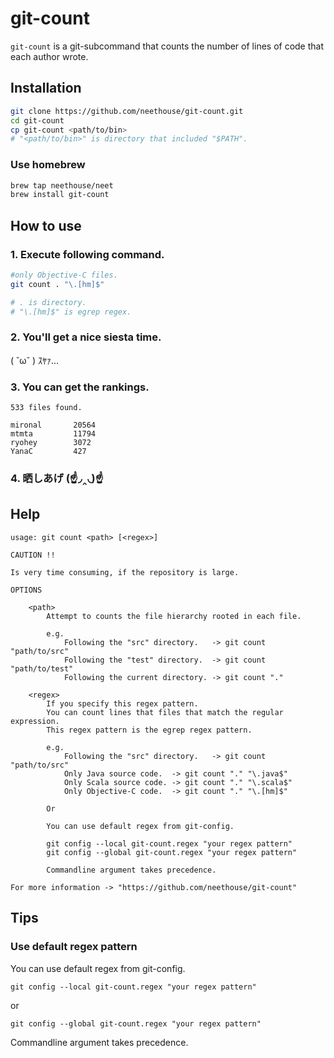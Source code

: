 # git-count

`git-count` is a git-subcommand that counts the number of lines of code that each author wrote.

## Installation

```sh
git clone https://github.com/neethouse/git-count.git
cd git-count
cp git-count <path/to/bin>
# "<path/to/bin>" is directory that included "$PATH".
```

### Use homebrew

```sh
brew tap neethouse/neet
brew install git-count
```

## How to use

### 1. Execute following command.

```sh
#only Objective-C files.
git count . "\.[hm]$"

# . is directory.
# "\.[hm]$" is egrep regex.
```
### 2. You'll get a nice siesta time.

( ˘ω˘ ) ｽﾔｧ…

### 3. You can get the rankings.

```
533 files found.

mironal       20564
mtmta         11794
ryohey        3072
YanaC         427
```

### 4. 晒しあげ (☝◞‸◟)☝


## Help

```
usage: git count <path> [<regex>]

CAUTION !!

Is very time consuming, if the repository is large.

OPTIONS

    <path>
        Attempt to counts the file hierarchy rooted in each file.

        e.g.
            Following the "src" directory.   -> git count "path/to/src"
            Following the "test" directory.  -> git count "path/to/test"
            Following the current directory. -> git count "."

    <regex>
        If you specify this regex pattern.
        You can count lines that files that match the regular expression.
        This regex pattern is the egrep regex pattern.

        e.g.
            Following the "src" directory.   -> git count "path/to/src"
            Only Java source code.  -> git count "." "\.java$"
            Only Scala source code. -> git count "." "\.scala$"
            Only Objective-C code.  -> git count "." "\.[hm]$"

        Or

        You can use default regex from git-config.

        git config --local git-count.regex "your regex pattern"
        git config --global git-count.regex "your regex pattern"

        Commandline argument takes precedence.

For more information -> "https://github.com/neethouse/git-count"
```

## Tips

### Use default regex pattern

You can use default regex from git-config.

`git config --local git-count.regex "your regex pattern"`

or

`git config --global git-count.regex "your regex pattern"`

Commandline argument takes precedence.
